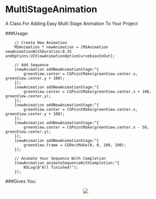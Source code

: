 MultiStageAnimation
===================

A Class For Adding Easy Multi Stage Animation To Your Project


###Usage:

```ObjC
    // Create New Animation
    MSAnimation * newAnimation = [MSAnimation newAnimationWithDuration:0.35 andOptions:UIViewAnimationOptionCurveEaseInOut];

    // Add Sequence
    [newAnimation addNewAnimationStage:^{
        greenView.center = CGPointMake(greenView.center.x, greenView.center.y + 100);
    }];
    [newAnimation addNewAnimationStage:^{
        greenView.center = CGPointMake(greenView.center.x + 100, greenView.center.y);
    }];
    [newAnimation addNewAnimationStage:^{
        greenView.center = CGPointMake(greenView.center.x, greenView.center.y + 100);
    }];
    [newAnimation addNewAnimationStage:^{
        greenView.center = CGPointMake(greenView.center.x - 50, greenView.center.y);
    }];
    [newAnimation addNewAnimationStage:^{
        greenView.frame = CGRectMake(0, 0, 100, 100);
    }];

    // Animate Your Sequence With Completion
    [newAnimation animateSequenceWithCompletion:^{
        NSLog(@"All finished!");
    }];
``` 

###Gives You:

<p align="center">
  <img src="http://i.stack.imgur.com/BJbZT.gif?raw=true"><img />
</p>
